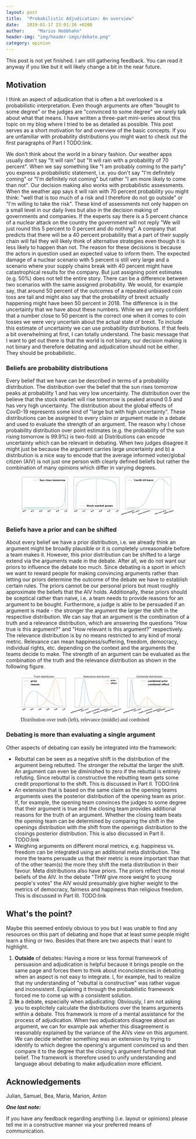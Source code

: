 ```yaml
---
layout: post
title:  "Probabilistic Adjudication: An overview"
date:   2019-01-17 23:01:30 +0200
author:     "Marius Hobbhahn"
header-img: "img/header-imgs/debate.png"
category: opinion
---
```


This post is not yet finished. I am still gathering feedback. You can read it anyway if you like but it will likely change a bit in the near future. 

## Motivation

I think an aspect of adjudication that is often a bit overlooked is a probabilistic interpretation. Even though arguments are often "bought to some degree" or the judges are "convinced to some degree" we rarely talk about what that means. I have written a three-part mini-series about this topic on my blog where I tried to be as detailed as possible. This post serves as a short motivation for and overview of the basic concepts. If you are unfamiliar with probability distributions you might want to check out the first paragraphs of Part I TODO:link.

We don't think about the world in a binary fashion. Our weather apps usually don't say "It will rain" but "It will rain with a probability of 70 percent". When we say something like "I am probably coming to the party" you express a probabilistic statement, i.e. you don't say "I'm definitely coming" or "I'm definitely not coming" but rather "I am more likely to come than not". Our decision making also works with probabilistic assessments. When the weather app says it will rain with 70 percent probability you might think: "well that is too much of a risk and I therefore do not go outside" or "I'm willing to take the risk". These kind of assessments not only happen on a small level in our daily lives but also in the decision making of governments and companies. If the experts say there is a 5 percent chance of a nuclear attack on the country the government will not reply "We will just round this 5 percent to 0 percent and do nothing". A company that predicts that there will be a 40 percent probability that a part of their supply chain will fail they will likely think of alternative strategies even though it is less likely to happen than not. The reason for these decisions is because the actors in question used an expected value to inform them. The expected damage of a nuclear scenario with 5 percent is still very large and a scenario where your supply chains break with 40 percent might have catastrophical results for the company. But just assigning point estimates (e.g. 50%) does not tell the entire story. There can be a difference between two scenarios with the same assigned probability. We would, for example say, that around 50 percent of the outcomes of a repeated unbiased coin toss are tail and might also say that the probability of brexit actually happening might have been 50 percent in 2018. The difference is in the uncertainty that we have about these numbers. While we are very confident that a number close to 50 percent is the correct one when it comes to coin tosses we were very uncertain about the actual state of brexit. To include this estimate of uncertainty we can use probability distributions. If that feels a bit overwhelming at first, I can totally understand. The basic message that I want to get out there is that the world is not binary, our decision making is not binary and therefore debating and adjudication should not be either. They should be probabilistic.

### Beliefs are probability distributions

Every belief that we have can be described in terms of a probability distribution. The distribution over the belief that the sun rises tomorrow peaks at probability 1 and has very low uncertainty. The distribution over the believe that the stock market will rise tomorrow is peaked around 0.5 and has very high uncertainty. The distribution about the global effects of CoviD-19 represents some kind of "large but with high uncertainty". These distributions can be assigned to every claim or argument made in a debate and used to evaluate the strength of an argument. The reason why I chose probability distribution over point estimates (e.g. the probability of the sun rising tomorrow is 99.9%) is two-fold: a) Distributions can encode uncertainty which can be relevant in debating. When two judges disagree it might just be because the argument carries large uncertainty and b) a distribution is a nice way to encode that the average informed voter/global citizen (AIV) is not just one person with clearly defined beliefs but rather the combination of many opinions which differ in varying degrees. 

<figure>
  <img src="/img/Probabilistic_Judging_1/priors_overview.png"/>
</figure>

### Beliefs have a prior and can be shifted

About every belief we have a prior distribution, i.e. we already think an argument might be broadly plausible or it is completely unreasonable before a team makes it. However, this prior distribution can be shifted to a large extend via the arguments made in the debate. After all, we do not want our priors to influence the debate too much. Since debating is a sport in which we want to reward people for making convincing arguments rather than letting our priors determine the outcome of the debate we have to establish certain rules. The priors cannot be our personal priors but must roughly approximate the beliefs that the AIV holds. Additionally, these priors should be sceptical rather than naive, i.e. a team needs to provide reasons for an argument to be bought. Furthermore, a judge is able to be persuaded if an argument is made - the stronger the argument the larger the shift in the respective distribution. 
We can say that an argument is the combination of a truth and a relevance distribution, which are answering the questions "How true is this argument?" and "How relevant is this argument?" respectively. The relevance distribution is by no means restricted to any kind of moral metric. Relevance can mean happiness/suffering, freedom, democracy, individual rights, etc. depending on the context and the arguments the teams decide to make. The strength of an argument can be evaluated as the combination of the truth and the relevance distribution as shown in the following figure. 

<figure>
  <img src="/img/Probabilistic_Judging_1/general_notion.png"/>
  <figcaption><span style="font-family:Papyrus; font-size:1em;">Distribution over truth (left), relevance (middle) and combined</span></figcaption>
</figure>

### Debating is more than evaluating a single argument

Other aspects of debating can easily be integrated into the framework:
- Rebuttal can be seen as a negative shift in the distribution of the argument being rebutted. The stronger the rebuttal the larger the shift. An argument can even be diminished to zero if the rebuttal is entirely refuting. Since rebuttal is constructive the rebutting team gets some credit proportional to the shift. This is discussed in Part II. TODO:link
- An extension that is based on the same claim as the opening teams arguments uses the posterior distribution of the opening team as prior. If, for example, the opening team convinces the judges to some degree that their argument is true and the closing team provides additional reasons for the truth of an argument. Whether the closing team beats the opening team can be determined by comparing the shift in the openings distribution with the shift from the openings distribution to the closings posterior distribution. This is also discussed in Part II. TODO:link
- Weighing arguments on different moral metrics, e.g. happiness vs. freedom can be integrated using an additional meta distribution. The more the teams persuade us that their metric is more important than that of the other team(s) the more they shift the meta distribution in their favour. Meta distributions also have priors. The priors reflect the moral beliefs of the AIV. In the debate "THW give more weight to young people's votes" the AIV would presumably give higher weight to the metrics of democracy, fairness and happiness than religious freedom. This is discussed in Part III. TODO:link

## What's the point?

Maybe this seemed entirely obvious to you but I was unable to find any resources on this part of debating and hope that at least some people might learn a thing or two. Besides that there are two aspects that I want to highlight.
1. **Outside** of debates: Having a more or less formal framework of persuasion and adjudication is helpful because it brings people on the same page and forces them to think about inconcistencies in debating when an aspect is not easy to integrate. I, for example, had to realize that my understanding of "rebuttal is constructive" was rather vague and inconsistent. Explaining it through the probabilistic framework forced me to come up with a consistent solution. 
2. **In** a debate, especially when adjudicating: Obviously, I am not asking you to explicitely calculate the distributions over the teams arguments within a debate. This framework is more of a mental assistance for the process of adjudication. When two adjudicators disagree about an argument, we can for example ask whether this disagreement is reasonably explained by the variance of the AIVs view on this argument. We can decide whether something was an extension by trying to identify to which degree the opening's argument convinced us and then compare it to the degree that the closing's argument furthered that belief. The framework is therefore used to unify understanding and language about debating to make adjudication more efficient. 

## Acknowledgements

Julian, Samuel, Bea, Maria, Marion, Anton


***One last note:***

If you have any feedback regarding anything (i.e. layout or opinions) please tell me in a constructive manner via your preferred means of communication.

